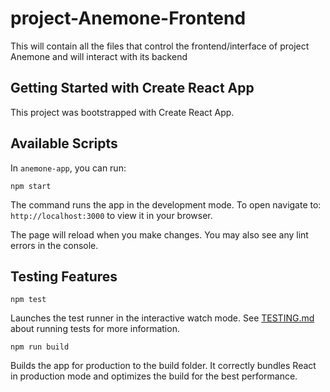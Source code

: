 # project-Anemone-Frontend
This will contain all the files that control the frontend/interface of project Anemone and will interact with its backend

## Getting Started with Create React App
This project was bootstrapped with Create React App.

## Available Scripts
In `anemone-app`, you can run:
```
npm start
``` 
The command runs the app in the development mode.
To open navigate to: `http://localhost:3000` to view it in your browser.

The page will reload when you make changes.
You may also see any lint errors in the console.

## Testing Features
```
npm test
```
Launches the test runner in the interactive watch mode.
See [TESTING.md]() about running tests for more information.

```
npm run build
```
Builds the app for production to the build folder.
It correctly bundles React in production mode and optimizes the build for the best performance.
